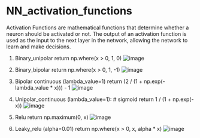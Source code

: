 # NN_activation_functions

Activation Functions are mathematical functions that determine whether a neuron should be activated or not. The output of an activation function is used as the input to the next layer in the network, allowing the network to learn and make decisions.

1. Binary_unipolar
    return np.where(x > 0, 1, 0)
   ![image](https://github.com/user-attachments/assets/2c557a0d-6b3c-43c8-93a6-d2a24212efc9)


3. Binary_bipolar
    return np.where(x > 0, 1, -1)
   ![image](https://github.com/user-attachments/assets/5009305c-9a2a-4902-b5b1-b9f826e84ab9)


5. Bipolar continuous (lambda_value=1)
    return (2 / (1 + np.exp(-lambda_value * x))) - 1
   ![image](https://github.com/user-attachments/assets/8dccf996-dde5-4d0d-be4f-b51d077bec77)

    
7. Unipolar_continuous (lambda_value=1): # sigmoid
    return 1 / (1 + np.exp(-x))
   ![image](https://github.com/user-attachments/assets/f615f510-f1bf-4677-9695-6b5d8acd978f)


9. Relu
    return np.maximum(0, x)
   ![image](https://github.com/user-attachments/assets/15473f8f-ba83-424a-a7df-6e237526058f)


11. Leaky_relu (alpha=0.01)
    return np.where(x > 0, x, alpha * x)
    ![image](https://github.com/user-attachments/assets/a445a1ae-9398-4cb1-b293-32d3f0e6460d)

